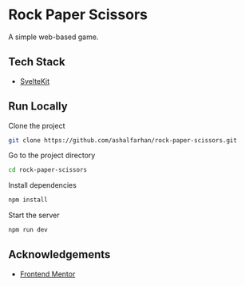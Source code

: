 # Rock Paper Scissors

A simple web-based game.

## Tech Stack

- [SvelteKit](https://kit.svelte.dev)

## Run Locally

Clone the project

```bash
git clone https://github.com/ashalfarhan/rock-paper-scissors.git
```

Go to the project directory

```bash
cd rock-paper-scissors
```

Install dependencies

```bash
npm install
```

Start the server

```bash
npm run dev
```

## Acknowledgements

- [Frontend Mentor](https://www.frontendmentor.io/challenges/rock-paper-scissors-game-pTgwgvgH)

